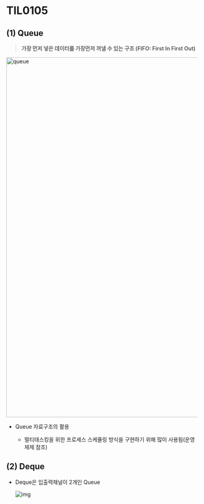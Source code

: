 # TIL0105

## (1) Queue

> **가장 먼저 넣은 데이터를 가장먼저 꺼낼 수 있는 구조 (FIFO: First In First Out)**

<img width="946" alt="queue" src="https://user-images.githubusercontent.com/64063767/103728355-1caa5580-5021-11eb-9989-7cd334f5e71d.png">

- Queue 자료구조의 활용

  - 멀티태스킹을 위한 프로세스 스케쥴링 방식을 구현하기 위해 많이 사용됨(운영체제 참조)

  

## (2) Deque

- Deque은 입출력채널이 2개인 Queue

  ![img](https://user-images.githubusercontent.com/64063767/103728515-980c0700-5021-11eb-9394-f216ca75b7b9.png)
